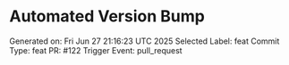 # Automated Version Bump
Generated on: Fri Jun 27 21:16:23 UTC 2025
Selected Label: feat
Commit Type: feat
PR: #122
Trigger Event: pull_request
